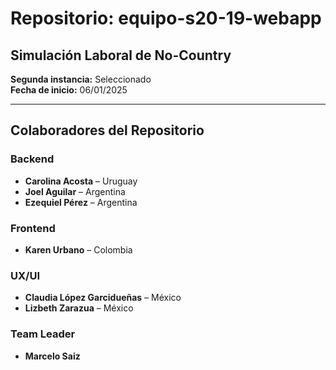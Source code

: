 # Repositorio: equipo-s20-19-webapp

## Simulación Laboral de No-Country
**Segunda instancia:** Seleccionado  
**Fecha de inicio:** 06/01/2025

---

## Colaboradores del Repositorio

### Backend
- **Carolina Acosta** – Uruguay
- **Joel Aguilar** – Argentina
- **Ezequiel Pérez** – Argentina

### Frontend
- **Karen Urbano** – Colombia

### UX/UI
- **Claudia López Garcidueñas** – México
- **Lizbeth Zarazua** – México

### Team Leader
- **Marcelo Saiz**
